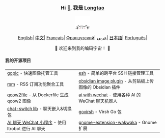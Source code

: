 <div align="center">
    <h3>Hi 👋, 我是 <a href="https://longtao.fun">Longtao</a></h3>
 <p align="center">
        <a href="https://longtao.fun">
            <img src="cat.webp" width="50"/>
        </a>
    </p>
    <p align="center">
        <a href="https://github.com/eust-w/eust-w/blob/main/README.md"><span>English</span></a>|
        <a href="https://github.com/eust-w/eust-w/blob/main/README_CN.md"><span>中文</span></a>|
        <a href="https://github.com/eust-w/eust-w/blob/main/README_FR.md"><span>Français</span></a>|
        <a href="https://github.com/eust-w/eust-w/blob/main/README_RU.md"><span>Французский</span></a>|
        <a href="https://github.com/eust-w/eust-w/blob/main/README_AR.md"><span>عربي</span></a>|
        <a href="https://github.com/eust-w/eust-w/blob/main/README_JP.md"><span>日本語</span></a>|
        <a href="https://github.com/eust-w/eust-w/blob/main/README_PTBR.md"><span>Português</span></a>|
    </p>
    <p>🌟 欢迎来到我的编码宇宙！ 🌟</p>
    <h4 align="left">我的开源项目</h4>
    <table align="center">
        <tr>
            <td><a href="https://github.com/eust-w/gopic">gopic</a> - 快速图像托管工具</td>
            <td><a href="https://github.com/eust-w/esh">esh</a> - 简单的跨平台 SSH 链接管理工具</td>
        </tr>
        <tr>
            <td><a href="https://github.com/eust-w/rsm">rsm</a> - RSS 订阅功能聚合工具</td>
            <td><a href="https://github.com/eust-w/obsidian-image-auto-upload">obsidian image plugin</a> - 从剪贴板上传图像的 Obsidian 插件</td>
        </tr>
        <tr>
            <td><a href="https://github.com/eust-w/qcow2file">qcow2file</a> - 从 Dockerfile 生成 qcow2 图像</td>
            <td><a href="https://github.com/eust-w/aiPlatform">ai with wechat</a> - 使用各种 AI 的 WeChat 聊天机器人</td>
        </tr>
        <tr>
            <td><a href="https://github.com/eust-w/openai-chat-switch">chat-switch lib</a> - 聊天嵌入&切换包</td>
            <td><a href="https://github.com/eust-w/govirsh">govirsh</a> - Virsh Go 包</td>
        </tr>
        <tr>
            <td><a href="https://github.com/eust-w/ltrobot-mimiwechat">AI 聊天 WeChat 小程序</a> - 使用 ltrobot 进行 AI 聊天</td>
            <td><a href="https://github.com/eust-w/gnome-extension-wakwaka">gnome-extension-wakwaka</a> - Gnome 扩展</td>
        </tr>
    </table>
</div>
